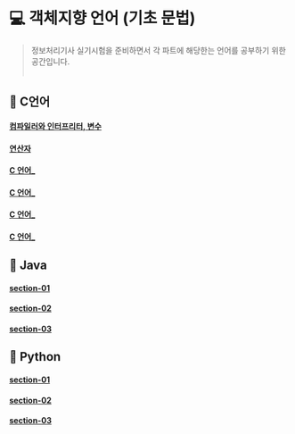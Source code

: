 # 💻 객체지향 언어 (기초 문법)
> 정보처리기사 실기시험을 준비하면서 각 파트에 해당한는 언어를 공부하기 위한 공간입니다.  <br> <br>


## 📝 C언어
 #### [컴파일러와 인터프리터, 변수](https://github.com/zhzkdls/TIL/blob/main/license/Language/C/C.md)
 
 #### [연산자]()
 
 #### [C 언어_]()
 
 #### [C 언어_]()
 
 #### [C 언어_]()

 #### [C 언어_]()


## 📝 Java
  #### [section-01]()
 
  #### [section-02]()
  
  #### [section-03]()

## 📝 Python
  #### [section-01]()
 
  #### [section-02]()
  
  #### [section-03]()
 
 

